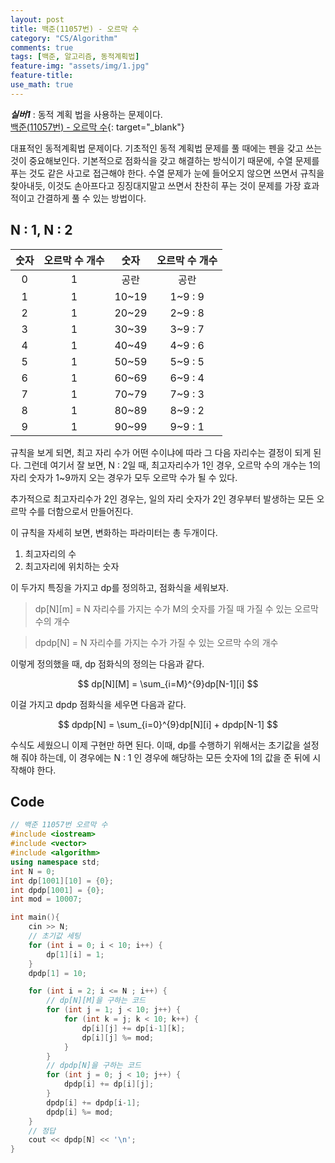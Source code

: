 ```yaml
---
layout: post
title: 백준(11057번) - 오르막 수
category: "CS/Algorithm"
comments: true
tags: [백준, 알고리즘, 동적계획법]
feature-img: "assets/img/1.jpg"
feature-title:
use_math: true
---
```


**_실버1_** : 동적 계획 법을 사용하는 문제이다.  
[백준(11057번) - 오르막 수](https://www.acmicpc.net/problem/11057){: target="\_blank"}

대표적인 동적계획법 문제이다.
기초적인 동적 계획법 문제를 풀 때에는 펜을 갖고 쓰는 것이 중요해보인다. 기본적으로 점화식을 갖고 해결하는 방식이기 때문에, 수열 문제를 푸는 것도 같은 사고로 접근해야 한다. 수열 문제가 눈에 들어오지 않으면 쓰면서 규칙을 찾아내듯, 이것도 손아프다고 징징대지말고 쓰면서 찬찬히 푸는 것이 문제를 가장 효과적이고 간결하게 풀 수 있는 방법이다.

## N : 1, N : 2

| 숫자 | 오르막 수 개수 | 숫자  | 오르막 수 개수 |
| :--: | :------------: | :---: | :------------: |
|  0   |       1        | 공란  |      공란      |
|  1   |       1        | 10~19 |    1~9 : 9     |
|  2   |       1        | 20~29 |    2~9 : 8     |
|  3   |       1        | 30~39 |    3~9 : 7     |
|  4   |       1        | 40~49 |    4~9 : 6     |
|  5   |       1        | 50~59 |    5~9 : 5     |
|  6   |       1        | 60~69 |    6~9 : 4     |
|  7   |       1        | 70~79 |    7~9 : 3     |
|  8   |       1        | 80~89 |    8~9 : 2     |
|  9   |       1        | 90~99 |    9~9 : 1     |

규칙을 보게 되면, 최고 자리 수가 어떤 수이냐에 따라 그 다음 자리수는 결정이 되게 된다. 그런데 여기서 잘 보면, N : 2일 때, 최고자리수가 1인 경우, 오르막 수의 개수는 1의 자리 숫자가 1~9까지 오는 경우가 모두 오르막 수가 될 수 있다.

추가적으로 최고자리수가 2인 경우는, 일의 자리 숫자가 2인 경우부터 발생하는 모든 오르막 수를 더함으로서 만들어진다.

이 규칙을 자세히 보면, 변화하는 파라미터는 총 두개이다.

1. 최고자리의 수
2. 최고자리에 위치하는 숫자

이 두가지 특징을 가지고 dp를 정의하고, 점화식을 세워보자.

> dp[N][m] = N 자리수를 가지는 수가 M의 숫자를 가질 때 가질 수 있는 오르막 수의 개수

> dpdp[N] = N 자리수를 가지는 수가 가질 수 있는 오르막 수의 개수

이렇게 정의했을 때, dp 점화식의 정의는 다음과 같다.

$$
 dp[N][M] = \sum_{i=M}^{9}dp[N-1][i]
$$

이걸 가지고 dpdp 점화식을 세우면 다음과 같다.

$$
dpdp[N] = \sum_{i=0}^{9}dp[N][i] + dpdp[N-1]
$$

수식도 세웠으니 이제 구현만 하면 된다. 이때, dp를 수행하기 위해서는 초기값을 설정해 줘야 하는데, 이 경우에는 N : 1 인 경우에 해당하는 모든 숫자에 1의 값을 준 뒤에 시작해야 한다.

## Code

```c++
// 백준 11057번 오르막 수
#include <iostream>
#include <vector>
#include <algorithm>
using namespace std;
int N = 0;
int dp[1001][10] = {0};
int dpdp[1001] = {0};
int mod = 10007;

int main(){
    cin >> N;
    // 초기값 세팅
    for (int i = 0; i < 10; i++) {
        dp[1][i] = 1;
    }
    dpdp[1] = 10;

    for (int i = 2; i <= N ; i++) {
        // dp[N][M]을 구하는 코드
        for (int j = 1; j < 10; j++) {
            for (int k = j; k < 10; k++) {
                dp[i][j] += dp[i-1][k];
                dp[i][j] %= mod;
            }
        }
        // dpdp[N]을 구하는 코드
        for (int j = 0; j < 10; j++) {
            dpdp[i] += dp[i][j];
        }
        dpdp[i] += dpdp[i-1];
        dpdp[i] %= mod;
    }
    // 정답
    cout << dpdp[N] << '\n';
}

```
